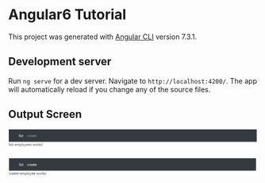 # Angular6 Tutorial

This project was generated with [Angular CLI](https://github.com/angular/angular-cli) version 7.3.1.

## Development server

Run `ng serve` for a dev server. Navigate to `http://localhost:4200/`. The app will automatically reload if you change any of the source files.

## Output Screen
![Screen_1](https://github.com/kprabhanew/Angular6/blob/angularroute/angular6_route.PNG)

![Screen_2](https://github.com/kprabhanew/Angular6/blob/angularroute/angular6_route_2.PNG)